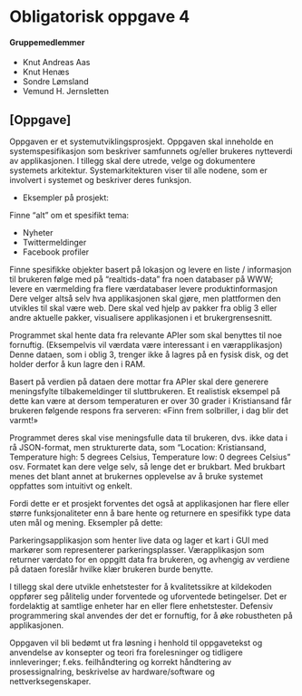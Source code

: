 # Obligatorisk oppgave 4 #

#### Gruppemedlemmer ####
* Knut Andreas Aas 
* Knut Henæs 
* Sondre Lømsland
* Vemund H. Jernsletten

## [Oppgave] ##
Oppgaven er et systemutviklingsprosjekt. Oppgaven skal inneholde en systemspesifikasjon som beskriver samfunnets og/eller brukeres nytteverdi av applikasjonen. I tillegg skal dere utrede, velge og dokumentere systemets arkitektur.  Systemarkitekturen viser til alle nodene, som er involvert i systemet og beskriver deres funksjon.  

* Eksempler på prosjekt:

Finne “alt” om et spesifikt tema:
* Nyheter
* Twittermeldinger
* Facebook profiler

Finne spesifikke objekter basert på lokasjon og levere en liste / informasjon til brukeren
følge med på “realtids-data” fra noen databaser på WWW; levere en værmelding fra flere værdatabaser
levere produktinformasjon
Dere velger altså selv hva applikasjonen skal gjøre, men plattformen den utvikles til skal være web. Dere skal ved hjelp av pakker fra oblig 3 eller andre aktuelle pakker, visualisere applikasjonen i et brukergrensesnitt.

Programmet skal hente data fra relevante APIer som skal benyttes til noe fornuftig. (Eksempelvis vil værdata være interessant i en værapplikasjon)  Denne dataen, som i oblig 3, trenger ikke å lagres på en fysisk disk, og det holder derfor å kun lagre den i RAM.

Basert på verdien på dataen dere mottar fra APIer skal dere generere meningsfylte tilbakemeldinger til sluttbrukeren. Et realistisk eksempel på dette kan være at dersom temperaturen er over 30 grader i Kristiansand får brukeren følgende respons fra serveren: «Finn frem solbriller, i dag blir det varmt!»

Programmet deres skal vise meningsfulle data til brukeren, dvs. ikke data i rå JSON-format, men strukturerte data, som “Location: Kristiansand, Temperature high: 5 degrees Celsius, Temperature low: 0 degrees Celsius” osv. Formatet kan dere velge selv, så lenge det er brukbart. Med brukbart menes det blant annet at brukernes opplevelse av å bruke systemet oppfattes som intuitivt og enkelt.

Fordi dette er et prosjekt forventes det også at applikasjonen har flere eller større funksjonaliteter enn å bare hente og returnere en spesifikk type data uten mål og mening. Eksempler på dette:

Parkeringsapplikasjon som henter live data og lager et kart i GUI med markører som representerer parkeringsplasser.
Værapplikasjon som returner værdato for en oppgitt data fra brukeren, og avhengig av verdiene på dataen foreslår hvilke klær brukeren burde benytte.

I tillegg skal dere utvikle enhetstester for å kvalitetssikre at kildekoden oppfører seg pålitelig under forventede og uforventede betingelser. Det er fordelaktig at samtlige enheter har en eller flere enhetstester. Defensiv programmering skal anvendes der det er fornuftig, for å øke robustheten på applikasjonen.

Oppgaven vil bli bedømt ut fra løsning i henhold til oppgavetekst og anvendelse av konsepter og teori fra forelesninger og tidligere innleveringer; f.eks. feilhåndtering og korrekt håndtering av prosessignalring, beskrivelse av hardware/software og nettverksegenskaper.
